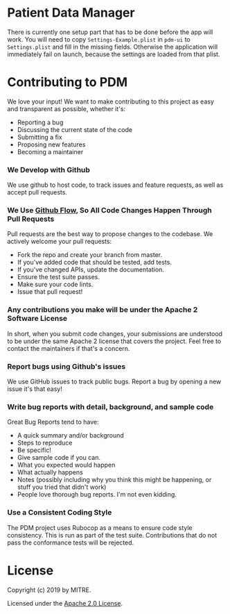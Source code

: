 # Patient Data Manager

There is currently one setup part that has to be done before the app will work. You will need to copy `Settings-Example.plist` in `pdm-ui` to `Settings.plist` and fill in the missing fields. Otherwise the application will immediately fail on launch, because the settings are loaded from that plist.

# Contributing to PDM

We love your input! We want to make contributing to this project as easy and transparent as possible, whether it's:

* Reporting a bug
* Discussing the current state of the code
* Submitting a fix
* Proposing new features
* Becoming a maintainer

### We Develop with Github

We use github to host code, to track issues and feature requests, as well as accept pull requests.

### We Use [Github Flow](https://guides.github.com/introduction/flow/index.html), So All Code Changes Happen Through Pull Requests

Pull requests are the best way to propose changes to the codebase. We actively welcome your pull requests:

* Fork the repo and create your branch from master.
* If you've added code that should be tested, add tests.
* If you've changed APIs, update the documentation.
* Ensure the test suite passes.
* Make sure your code lints.
* Issue that pull request!

### Any contributions you make will be under the Apache 2 Software License

In short, when you submit code changes, your submissions are understood to be under the same Apache 2 license that covers the project. Feel free to contact the maintainers if that's a concern.

### Report bugs using Github's issues

We use GitHub issues to track public bugs. Report a bug by opening a new issue it's that easy!

### Write bug reports with detail, background, and sample code

Great Bug Reports tend to have:

* A quick summary and/or background
* Steps to reproduce
* Be specific!
* Give sample code if you can. 
* What you expected would happen
* What actually happens
* Notes (possibly including why you think this might be happening, or stuff you tried that didn't work)
* People love thorough bug reports. I'm not even kidding.

### Use a Consistent Coding Style

The PDM project uses Rubocop as a means to ensure code style consistency.  This is run as part of the test suite.  Contributions that do not pass the conformance tests will be rejected.

# License

Copyright (c) 2019 by MITRE.

Licensed under the [Apache 2.0 License](LICENSE).
